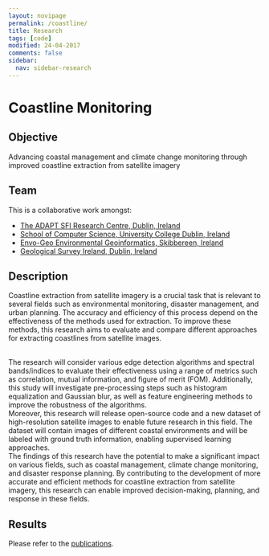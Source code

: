 ```yaml
---
layout: novipage
permalink: /coastline/
title: Research
tags: [code]
modified: 24-04-2017
comments: false
sidebar:
  nav: sidebar-research
---
```


# Coastline Monitoring 

## Objective 

Advancing coastal management and climate change monitoring through improved coastline extraction from satellite imagery


## Team

This is a collaborative work amongst:
- [The ADAPT SFI Research Centre, Dublin, Ireland](https://www.adaptcentre.ie/) 
- [School of Computer Science, University College Dublin, Ireland](https://www.ucd.ie/cs/)
- [Envo-Geo Environmental Geoinformatics, Skibbereen, Ireland](http://www.envogeo.ie/) 
- [Geological Survey Ireland, Dublin, Ireland](https://www.gsi.ie/en-ie/Pages/default.aspx) 


## Description 

Coastline extraction from satellite imagery is a crucial task that is relevant to several fields such as environmental monitoring, disaster management, and urban planning. The accuracy and efficiency of this process depend on the effectiveness of the methods used for extraction. To improve these methods, this research aims to evaluate and compare different approaches for extracting coastlines from satellite images.

<br />
The research will consider various edge detection algorithms and spectral bands/indices to evaluate their effectiveness using a range of metrics such as correlation, mutual information, and figure of merit (FOM). Additionally, this study will investigate pre-processing steps such as histogram equalization and Gaussian blur, as well as feature engineering methods to improve the robustness of the algorithms.

<br />
Moreover, this research will release open-source code and a new dataset of high-resolution satellite images to enable future research in this field. The dataset will contain images of different coastal environments and will be labeled with ground truth information, enabling supervised learning approaches.

<br />
The findings of this research have the potential to make a significant impact on various fields, such as coastal management, climate change monitoring, and disaster response planning. By contributing to the development of more accurate and efficient methods for coastline extraction from satellite imagery, this research can enable improved decision-making, planning, and response in these fields.


## Results   

Please refer to the [publications](https://soumyabrata.github.io/publications/).  
